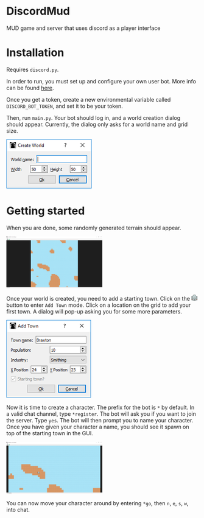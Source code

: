# DiscordMud
MUD game and server that uses discord as a player interface

# Installation
Requires `discord.py`.

In order to run, you must set up and configure your own user bot. More info can be found 
[here](https://github.com/reactiflux/discord-irc/wiki/Creating-a-discord-bot-&-getting-a-token). 

Once you get a token, create a new environmental variable called `DISCORD_BOT_TOKEN`, and set it to be your token. 

Then, run `main.py`. Your bot should log in, and a world creation dialog should appear. Currently, the dialog only asks
for a world name and grid size. 

![world creation window](./screenshots/1.png)

# Getting started
When you are done, some randomly generated terrain should appear. 

<img src="./screenshots/2.png" alt="grass window" width="50%" height="50%"/>

Once your world is created, you need to add a starting town. Click on the <img src="./res/icons/town.png" width="16px" height="16px"/>
button to enter `Add Town` mode. Click on a location on the grid to add your first town. A dialog will pop-up asking you 
for some more parameters.

![town window](./screenshots/3.png)

Now it is time to create a character. The prefix for the bot is `*` by default. In a valid chat channel, type 
`*register`. The bot will ask you if you want to join the server. Type `yes`. The bot will then prompt you to name your
 character. Once you have given your character a name, you should see it spawn on top of the starting town in the GUI. 

<img src="./screenshots/4.png" alt="character window" width="50%" height="50%"/>

You can now move your character around by entering `*go`, then `n`, `e`, `s`, `w`, into chat. 


